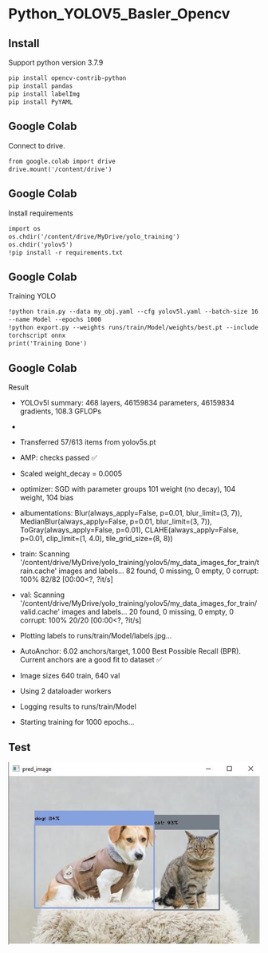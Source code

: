 # Python_YOLOV5_Basler_Opencv
## Install
Support python version 3.7.9 
```
pip install opencv-contrib-python
pip install pandas 
pip install labelImg
pip install PyYAML
```

## Google Colab
Connect to drive.
```
from google.colab import drive
drive.mount('/content/drive')
```

## Google Colab
Install requirements
```
import os
os.chdir('/content/drive/MyDrive/yolo_training')
os.chdir('yolov5')
!pip install -r requirements.txt
```

## Google Colab
Training YOLO
```
!python train.py --data my_obj.yaml --cfg yolov5l.yaml --batch-size 16 --name Model --epochs 1000
!python export.py --weights runs/train/Model/weights/best.pt --include torchscript onnx
print('Training Done')
```
## Google Colab
Result
* YOLOv5l summary: 468 layers, 46159834 parameters, 46159834 gradients, 108.3 GFLOPs
*
* Transferred 57/613 items from yolov5s.pt
* AMP: checks passed ✅
* Scaled weight_decay = 0.0005
* optimizer: SGD with parameter groups 101 weight (no decay), 104 weight, 104 bias
* albumentations: Blur(always_apply=False, p=0.01, blur_limit=(3, 7)), MedianBlur(always_apply=False, p=0.01, blur_limit=(3, 7)), ToGray(always_apply=False, p=0.01), CLAHE(always_apply=False, p=0.01, clip_limit=(1, 4.0), tile_grid_size=(8, 8))
* train: Scanning '/content/drive/MyDrive/yolo_training/yolov5/my_data_images_for_train/train.cache' images and labels... 82 found, 0 missing, 0 empty, 0 corrupt: 100% 82/82 [00:00<?, ?it/s]
* val: Scanning '/content/drive/MyDrive/yolo_training/yolov5/my_data_images_for_train/valid.cache' images and labels... 20 found, 0 missing, 0 empty, 0 corrupt: 100% 20/20 [00:00<?, ?it/s]
* Plotting labels to runs/train/Model/labels.jpg... 

* AutoAnchor: 6.02 anchors/target, 1.000 Best Possible Recall (BPR). Current anchors are a good fit to dataset ✅
* Image sizes 640 train, 640 val
* Using 2 dataloader workers
* Logging results to runs/train/Model
* Starting training for 1000 epochs...

## Test
![alt text](https://github.com/SurawutSukkum/Python_YOLOV5_Basler_Opencv/blob/main/Capture.JPG?raw=true)
